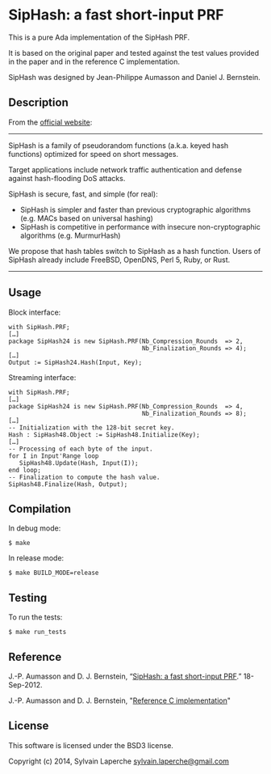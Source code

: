 # SipHash: a fast short-input PRF

This is a pure Ada implementation of the SipHash PRF.

It is based on the original paper and tested against the test values provided in
the paper and in the reference C implementation.

SipHash was designed by Jean-Philippe Aumasson and Daniel J. Bernstein.

## Description

From the [official website](https://131002.net/siphash/):

--------------------------------------------------------------------------------

SipHash is a family of pseudorandom functions (a.k.a. keyed hash functions)
optimized for speed on short messages.

Target applications include network traffic authentication and defense against
hash-flooding DoS attacks.

SipHash is secure, fast, and simple (for real):

* SipHash is simpler and faster than previous cryptographic algorithms (e.g.
  MACs based on universal hashing)
* SipHash is competitive in performance with insecure non-cryptographic
  algorithms (e.g. MurmurHash)

We propose that hash tables switch to SipHash as a hash function. Users of
SipHash already include FreeBSD, OpenDNS, Perl 5, Ruby, or Rust. 

--------------------------------------------------------------------------------

## Usage

Block interface:

    with SipHash.PRF;
    […]
    package SipHash24 is new SipHash.PRF(Nb_Compression_Rounds  => 2,
                                         Nb_Finalization_Rounds => 4);
    […]
    Output := SipHash24.Hash(Input, Key);

Streaming interface:
      
    with SipHash.PRF;
    […]
    package SipHash24 is new SipHash.PRF(Nb_Compression_Rounds  => 4,
                                         Nb_Finalization_Rounds => 8);
    […]
    -- Initialization with the 128-bit secret key.
    Hash : SipHash48.Object := SipHash48.Initialize(Key);
    […]
    -- Processing of each byte of the input.
    for I in Input'Range loop
       SipHash48.Update(Hash, Input(I));
    end loop;
    -- Finalization to compute the hash value.
    SipHash48.Finalize(Hash, Output);

## Compilation

In debug mode:

    $ make

In release mode:

    $ make BUILD_MODE=release

## Testing

To run the tests:

    $ make run_tests

## Reference

J.-P. Aumasson and D. J. Bernstein,
“[SipHash: a fast short-input PRF](https://131002.net/siphash/siphash.pdf).”
18-Sep-2012.


J.-P. Aumasson and D. J. Bernstein,
"[Reference C implementation](https://131002.net/siphash/siphash24.c)"

## License

This software is licensed under the BSD3 license.

Copyright (c) 2014, Sylvain Laperche <sylvain.laperche@gmail.com>
